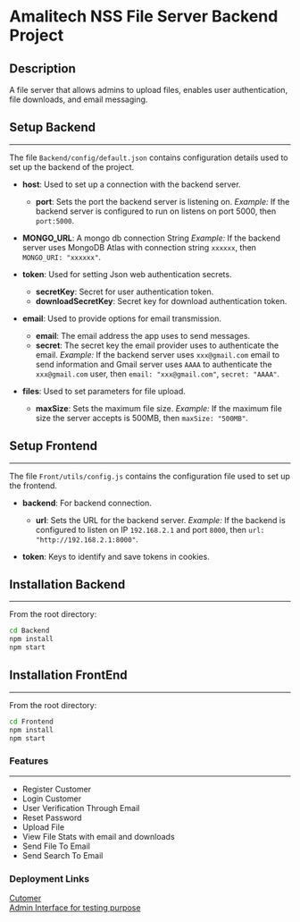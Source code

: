 # Amalitech NSS File Server Backend Project

## Description
A file server that allows admins to upload files, enables user authentication, file downloads, and email messaging.

## Setup Backend
---
The file `Backend/config/default.json` contains configuration details used to set up the backend of the project.
- **host**: Used to set up a connection with the backend server.
  - **port**: Sets the port the backend server is listening on.
  *Example:* If the backend server is configured to run on listens on port 5000, then `port:5000`.

- **MONGO_URL**: A mongo db connection String
  *Example:* If the backend server uses MongoDB Atlas with connection string `xxxxxx`, then `MONGO_URI: "xxxxxx"`.

- **token**: Used for setting Json web authentication secrets.
  - **secretKey**: Secret for user authentication token.
  - **downloadSecretKey**: Secret key for download authentication token.

- **email**: Used to provide options for email transmission.
  - **email**: The email address the app uses to send messages.
  - **secret**: The secret key the email provider uses to authenticate the email.
  *Example:* If the backend server uses `xxx@gmail.com` email to send information and Gmail server uses `AAAA` to authenticate the `xxx@gmail.com` user, then `email: "xxx@gmail.com"`, `secret: "AAAA"`.

- **files**: Used to set parameters for file upload.
  - **maxSize**: Sets the maximum file size.
  *Example:* If the maximum file size the server accepts is 500MB, then `maxSize: "500MB"`.

## Setup Frontend
---
The file `Front/utils/config.js` contains the configuration file used to set up the frontend.
- **backend**: For backend connection.
  - **url**: Sets the URL for the backend server.
  *Example:* If the backend is configured to listen on IP `192.168.2.1` and port `8000`, then `url: "http://192.168.2.1:8000"`.

- **token**: Keys to identify and save tokens in cookies.

## Installation Backend
---
From the root directory:
```bash
cd Backend
npm install
npm start
```
## Installation FrontEnd
---
From the root directory:
```bash
cd Frontend
npm install
npm start
```
<h3>Features</h3>
<hr>
<ul>
<li>Register Customer </li>
<li>Login Customer </li>
<li>User Verification Through Email</li>
<li>Reset Password</li>
<li>Upload File</li>
<li>View File Stats with email and downloads</li>
<li>Send File To Email</li>
<li>Send Search To Email</li>
</ul>
<h3>Deployment Links </h3>
 <a href="https://frontend-8z9dn8c5h-kingsley-botchways-projects.vercel.app">Cutomer</a> <br> 
<a href="https://frontend-8z9dn8c5h-kingsley-botchways-projects.vercel.app/admin/register">Admin Interface for testing purpose</a>